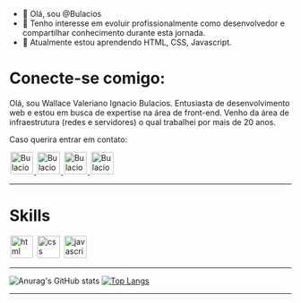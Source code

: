 
- 👋 Olá, sou @Bulacios
- 💬 Tenho interesse em evoluir profissionalmente como desenvolvedor e compartilhar conhecimento durante esta jornada.
- 👀 Atualmente estou aprendendo HTML, CSS, Javascript.

# Conecte-se comigo:
Olá, sou Wallace Valeriano Ignacio Bulacios. Entusiasta de desenvolvimento web e estou em busca de expertise na área de front-end. Venho da área de infraestrutura (redes e servidores) o qual trabalhei por mais de 20 anos.

Caso querira entrar em contato:

<a href="https://www.linkedin.com/in/wallacebulacios/">
  <img alt="Bulacios-linkedin" width="40px" src="https://cdn-icons-png.flaticon.com/128/174/174857.png" style="max-width:100%; margin: 0 2px;">
</a>

<a href="https://www.instagram.com/bulacios/">
  <img alt="Bulacios-instagran" width="40px" src="https://cdn-icons-png.flaticon.com/128/2111/2111463.png" style="max-width:100%; margin: 0 2px;">
</a>

<a href="https://api.whatsapp.com/send?phone=5562981773246&text=Ol%C3%A1%20venho%20do%20GitHub%2C%20para%20falar%20com%20voc%C3%AA!!">
  <img alt="Bulacios -whatsapp" width="40px" src="https://cdn-icons.flaticon.com/png/128/3536/premium/3536445.png?token=exp=1635674273~hmac=05b374133708fd526202524217ac1e4f" style="max-width:100%; margin: 0 2px;">
</a>

<a href="https://www.facebook.com/wallace.bulacios/">
  <img alt="Bulacios-facebook" width="40px" src="https://cdn-icons.flaticon.com/png/128/3536/premium/3536394.png?token=exp=1635674978~hmac=8e9aeb74854f160d7a9a0d27d6dd6eaa" style="max-width:100%; margin: 0 2px;">
</a>

<hr />

# Skills

<img src="https://cdn.jsdelivr.net/gh/devicons/devicon/icons/html5/html5-original.svg" alt="html" widtf="40" height="40" style="max-width:100%;margin: 0 2px;"></img>
<img src="https://cdn.jsdelivr.net/gh/devicons/devicon/icons/css3/css3-original.svg" alt="css" widtf="40" height="40" style="max-width:100%;margin: 0 2px;"></img>
<img src="https://cdn.jsdelivr.net/gh/devicons/devicon/icons/javascript/javascript-original.svg" alt="javascript" widtf="40" height="40" style="max-width:100%;margin: 0 2px;"></img>

<hr />

![Anurag's GitHub stats](https://github-readme-stats.vercel.app/api?username=Bulacios&show_icons=true&theme=radical)
[![Top Langs](https://github-readme-stats.vercel.app/api/top-langs/?username=Bulacios&langs_count=3)](https://github.com/anuraghazra/github-readme-stats)








<hr />
